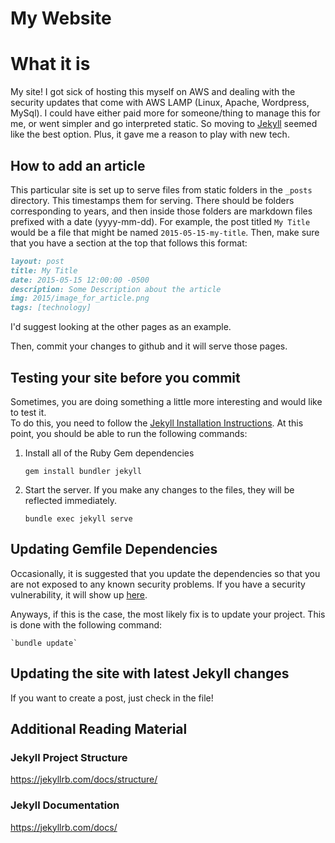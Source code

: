 My Website
=================

# What it is

My site!  I got sick of hosting this myself on AWS and dealing with the security updates that come with
AWS LAMP (Linux, Apache, Wordpress, MySql).  I could have either paid more for someone/thing to manage this for me, or went simpler and
go interpreted static.  So moving to [Jekyll](https://jekyllrb.com) seemed like the best option.  Plus, it gave me a
reason to play with new tech.

## How to add an article
This particular site is set up to serve files from static folders in the `_posts` directory.  This timestamps them for 
serving.  There should be folders corresponding to years, and then inside those folders are markdown files prefixed 
with a date (yyyy-mm-dd).  For example, the post titled `My Title` would be a file that might be named 
`2015-05-15-my-title`.  Then, make sure that you have a section at the top that follows this format:

```md
layout: post
title: My Title
date: 2015-05-15 12:00:00 -0500
description: Some Description about the article
img: 2015/image_for_article.png
tags: [technology]
```

I'd suggest looking at the other pages as an example.

Then, commit your changes to github and it will serve those pages.

## Testing your site before you commit
Sometimes, you are doing something a little more interesting and would like to test it.  
To do this, you need to follow the 
[Jekyll Installation Instructions](https://jekyllrb.com/docs/).  At this point, you should be 
able to run the following commands:

1. Install all of the Ruby Gem dependencies

    `gem install bundler jekyll`

2. Start the server.  If you make any changes to the files, they will be reflected immediately. 
    
    `bundle exec jekyll serve`

## Updating Gemfile Dependencies
Occasionally, it is suggested that you update the dependencies so that you are not exposed to any
known security problems.  If you have a security vulnerability, it will show up 
[here](https://github.com/Kendall-Square-VA/Kendall-Square-VA.github.io/security).

Anyways, if this is the case, the most likely fix is to update your project.  This is done with the 
following command:

    `bundle update`

## Updating the site with latest Jekyll changes
If you want to create a post, just check in the file!

## Additional Reading Material

### Jekyll Project Structure
https://jekyllrb.com/docs/structure/

### Jekyll Documentation
https://jekyllrb.com/docs/
